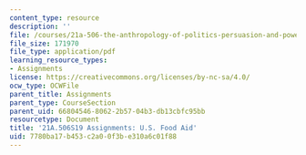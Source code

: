 ```yaml
---
content_type: resource
description: ''
file: /courses/21a-506-the-anthropology-of-politics-persuasion-and-power-spring-2019/7780ba17b453c2a00f3be310a6c01f88_MIT21A_506S19_FinalPaperExample3.pdf
file_size: 171970
file_type: application/pdf
learning_resource_types:
- Assignments
license: https://creativecommons.org/licenses/by-nc-sa/4.0/
ocw_type: OCWFile
parent_title: Assignments
parent_type: CourseSection
parent_uid: 66804546-8062-2b57-04b3-db13cbfc95bb
resourcetype: Document
title: '21A.506S19 Assignments: U.S. Food Aid'
uid: 7780ba17-b453-c2a0-0f3b-e310a6c01f88
---
```

